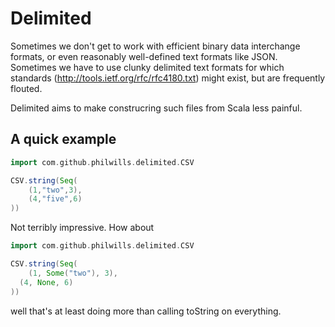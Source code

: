 Delimited
=========

Sometimes we don't get to work with efficient binary data interchange formats, or even reasonably well-defined text
formats like JSON. Sometimes we have to use clunky delimited text formats for which standards
(http://tools.ietf.org/rfc/rfc4180.txt) might exist, but are frequently flouted.

Delimited aims to make construcring such files from Scala less painful.

A quick example
---------------

```scala
import com.github.philwills.delimited.CSV

CSV.string(Seq(
	(1,"two",3),
	(4,"five",6)
))
```

Not terribly impressive. How about

```scala
import com.github.philwills.delimited.CSV

CSV.string(Seq(
	(1, Some("two"), 3),
  (4, None, 6)
))
```

well that's at least doing more than calling toString on everything.
